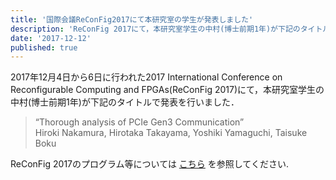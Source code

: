 ```yaml
---
title: '国際会議ReConFig2017にて本研究室の学生が発表しました'
description: 'ReConFig 2017にて，本研究室学生の中村(博士前期1年)が下記のタイトルで発表を行いました．'
date: '2017-12-12'
published: true
---
```


2017年12月4日から6日に行われた2017 International Conference on Reconfigurable Computing and FPGAs(ReConFig 2017)にて，本研究室学生の中村(博士前期1年)が下記のタイトルで発表を行いました．

> “Thorough analysis of PCIe Gen3 Communication”  
Hiroki Nakamura, Hirotaka Takayama, Yoshiki Yamaguchi, Taisuke Boku

ReConFig 2017のプログラム等については [こちら](http://www.reconfig.org/files/ReConFig17_Preliminar_Program.pdf) を参照してください.